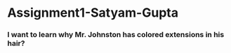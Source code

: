 # Assignment1-Satyam-Gupta
### I want to learn why Mr. Johnston has colored extensions in his hair?
